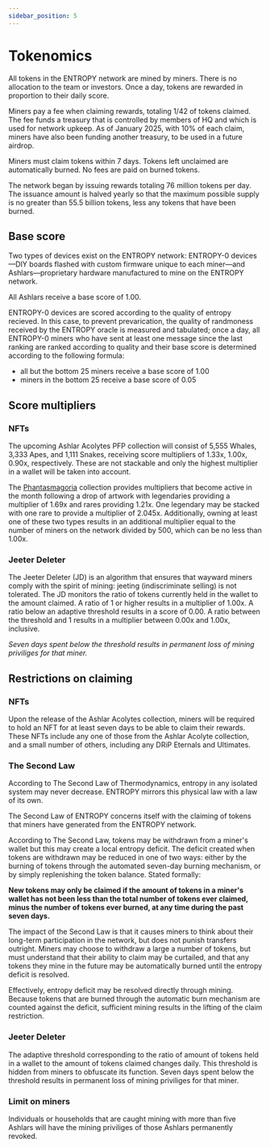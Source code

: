 ```yaml
---
sidebar_position: 5
---
```


# Tokenomics

All tokens in the ENTROPY network are mined by miners. There is no allocation to the team or investors. Once a day, tokens are rewarded in proportion to their daily score.

Miners pay a fee when claiming rewards, totaling 1/42 of tokens claimed. The fee funds a treasury that is controlled by members of HQ and which is used for network upkeep. As of January 2025, with 10% of each claim, miners have also been funding another treasury, to be used in a future airdrop.

Miners must claim tokens within 7 days. Tokens left unclaimed are automatically burned. No fees are paid on burned tokens.

The network began by issuing rewards totaling 76 million tokens per day. The issuance amount is halved yearly so that the maximum possible supply is no greater than 55.5 billion tokens, less any tokens that have been burned.

## Base score

Two types of devices exist on the ENTROPY network: ENTROPY-0 devices&mdash;DIY boards flashed with custom firmware unique to each miner&mdash;and Ashlars&mdash;proprietary hardware manufactured to mine on the ENTROPY network.

All Ashlars receive a base score of 1.00. 

ENTROPY-0 devices are scored according to the quality of entropy recieved. In this case, to prevent prevarication, the quality of randmoness received by the ENTROPY oracle is measured and tabulated; once a day, all ENTROPY-0 miners who have sent at least one message since the last ranking are ranked according to quality and their base score is determined according to the following formula:

- all but the bottom 25 miners receive a base score of 1.00
- miners in the bottom 25 receive a base score of 0.05

## Score multipliers

### NFTs

The upcoming Ashlar Acolytes PFP collection will consist of 5,555 Whales, 3,333 Apes, and 1,111 Snakes, receiving score multipliers of 1.33x, 1.00x, 0.90x, respectively. These are not stackable and only the highest multiplier in a wallet will be taken into account.

The [Phantasmagoria](https://drip.haus/entropy) collection provides multipliers that become active in the month following a drop of artwork with legendaries providing a multiplier of 1.69x and rares providing 1.21x.  One legendary may be stacked with one rare to provide a multiplier of 2.045x. Additionally, owning at least one of these two types results in an additional multiplier equal to the number of miners on the network divided by 500, which can be no less than 1.00x.

### Jeeter Deleter

The Jeeter Deleter (JD) is an algorithm that ensures that wayward miners comply with the spirit of mining: jeeting (indiscriminate selling) is not tolerated. The JD monitors the ratio of tokens currently held in the wallet to the amount claimed. A ratio of 1 or higher results in a multiplier of 1.00x. A ratio below an adaptive threshold results in a score of 0.00. A ratio between the threshold and 1 results in a multiplier between 0.00x and 1.00x, inclusive.

*Seven days spent below the threshold results in permanent loss of mining priviliges for that miner.*

## Restrictions on claiming

### NFTs

Upon the release of the Ashlar Acolytes collection, miners will be required to hold an NFT for at least seven days to be able to claim their rewards. These NFTs include any one of those from the Ashlar Acolyte collection, and a small number of others, including any DRiP Eternals and Ultimates.

### The Second Law

According to The Second Law of Thermodynamics, entropy in any isolated system may never decrease. ENTROPY mirrors this physical law with a law of its own.

The Second Law of ENTROPY concerns itself with the claiming of tokens that miners have generated from the ENTROPY network.

According to The Second Law, tokens may be withdrawn from a miner's wallet but this may create a local entropy deficit. The deficit created when tokens are withdrawn may be reduced in one of two ways: either by the burning of tokens through the automated seven-day burning mechanism, or by simply replenishing the token balance. Stated formally:

**New tokens may only be claimed if the amount of tokens in a miner's wallet has not been less than the total number of tokens ever claimed, minus the number of tokens ever burned, at any time during the past seven days.**

The impact of the Second Law is that it causes miners to think about their long-term participation in the network, but does not punish transfers outright. Miners may choose to withdraw a large a number of tokens, but must understand that their ability to claim may be curtailed, and that any tokens they mine in the future may be automatically burned until the entropy deficit is resolved.

Effectively, entropy deficit may be resolved directly through mining. Because tokens that are burned through the automatic burn mechanism are counted against the deficit, sufficient mining results in the lifting of the claim restriction.

### Jeeter Deleter

The adaptive threshold corresponding to the ratio of amount of tokens held in a wallet to the amount of tokens claimed changes daily. This threshold is hidden from miners to obfuscate its function. Seven days spent below the threshold results in permanent loss of mining priviliges for that miner.

### Limit on miners

Individuals or households that are caught mining with more than five Ashlars will have the mining priviliges of those Ashlars permanently revoked.
